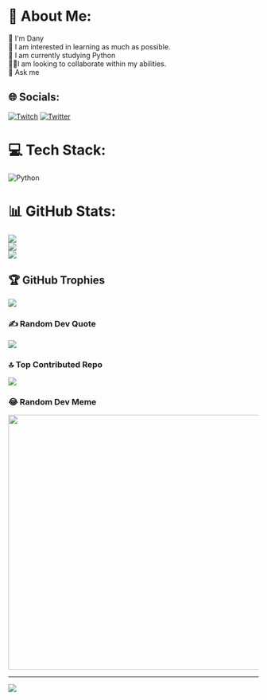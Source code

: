 # 💫 About Me:
👋 I'm Dany<br>👀 I am interested in learning as much as possible.<br>🐍 I am currently studying Python<br>🤸‍♂️I am looking to collaborate within my abilities.<br>💬 Ask me<br>


## 🌐 Socials:
[![Twitch](https://img.shields.io/badge/Twitch-%239146FF.svg?logo=Twitch&logoColor=white)](https://twitch.tv/DanyRJ) [![Twitter](https://img.shields.io/badge/Twitter-%231DA1F2.svg?logo=Twitter&logoColor=white)](https://twitter.com/DanyRJ_) 

# 💻 Tech Stack:
![Python](https://img.shields.io/badge/python-3670A0?style=flat&logo=python&logoColor=ffdd54)
# 📊 GitHub Stats:
![](https://github-readme-stats.vercel.app/api?username=DanyRJ&theme=algolia&hide_border=true&include_all_commits=false&count_private=false)<br/>
![](https://github-readme-streak-stats.herokuapp.com/?user=DanyRJ&theme=algolia&hide_border=true)<br/>
![](https://github-readme-stats.vercel.app/api/top-langs/?username=DanyRJ&theme=algolia&hide_border=true&include_all_commits=false&count_private=false&layout=compact)

## 🏆 GitHub Trophies
![](https://github-profile-trophy.vercel.app/?username=DanyRJ&theme=gitdimmed&no-frame=true&no-bg=false&margin-w=4)

### ✍️ Random Dev Quote
![](https://quotes-github-readme.vercel.app/api?type=horizontal&theme=radical)

### 🔝 Top Contributed Repo
![](https://github-contributor-stats.vercel.app/api?username=DanyRJ&limit=5&theme=algolia&combine_all_yearly_contributions=true)

### 😂 Random Dev Meme
<img src="https://rm.up.railway.app/" width="512px"/>

---
[![](https://visitcount.itsvg.in/api?id=DanyRJ&icon=5&color=9)](https://visitcount.itsvg.in)

<!-- Proudly created with GPRM ( https://gprm.itsvg.in ) -->
